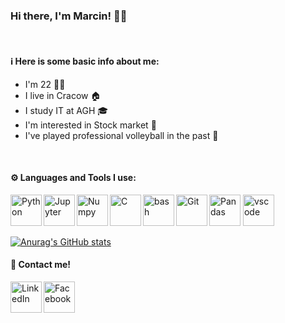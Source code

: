 ### Hi there, I'm Marcin! 👋🏼  
<br />

#### ℹ️ Here is some basic info about me: 
- I'm 22 💪🏼
- I live in Cracow 🏠
- I study IT at AGH 🎓
- I'm interested in Stock market 💱
- I've played professional volleyball in the past 🏐
<br />

#### ⚙️ Languages and Tools I use:
<img alt="Python" width="50px" align="left" src="https://cdn.jsdelivr.net/gh/devicons/devicon/icons/python/python-original.svg" />
<img alt="Jupyter" width="50px" align="left" src="https://cdn.jsdelivr.net/gh/devicons/devicon/icons/jupyter/jupyter-original.svg" />
<img alt="Numpy" width="50px" align="left" src="https://cdn.jsdelivr.net/gh/devicons/devicon/icons/numpy/numpy-original.svg" />
<img alt="Pandas" width="50px"  src="https://cdn.jsdelivr.net/gh/devicons/devicon/icons/pandas/pandas-original-wordmark.svg" />
<img alt="C" width="50px" align="left" src="https://cdn.jsdelivr.net/gh/devicons/devicon/icons/c/c-plain.svg" />
<img alt="bash" width="50px" align="left" src="https://cdn.jsdelivr.net/gh/devicons/devicon/icons/bash/bash-original.svg" />
<img alt="Git" width="50px" align="left" src="https://cdn.jsdelivr.net/gh/devicons/devicon/icons/git/git-original.svg" />
<img alt="vscode" width="50px" src="https://cdn.jsdelivr.net/gh/devicons/devicon/icons/vscode/vscode-original.svg" />
<br />

[![Anurag's GitHub stats](https://github-readme-stats.vercel.app/api?username=MarcinZ20)](https://github.com/anuraghazra/github-readme-stats)

#### 📧 Contact me!
<img alt="LinkedIn" width="50px" align="left" src="https://cdn.jsdelivr.net/gh/devicons/devicon/icons/linkedin/linkedin-original.svg" />
<img alt="Facebook" width="50px" src="https://cdn.jsdelivr.net/gh/devicons/devicon/icons/facebook/facebook-original.svg" />
<br />

